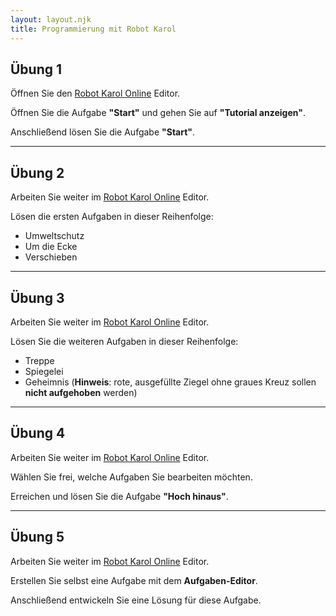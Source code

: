 ```yaml
---
layout: layout.njk
title: Programmierung mit Robot Karol
---
```


## Übung 1

Öffnen Sie den [Robot Karol Online](https://karol.arrrg.de/) Editor.

Öffnen Sie die Aufgabe **"Start"** und gehen Sie auf **"Tutorial anzeigen"**.

Anschließend lösen Sie die Aufgabe **"Start"**.

---

## Übung 2

Arbeiten Sie weiter im [Robot Karol Online](https://karol.arrrg.de/) Editor.

Lösen die ersten Aufgaben in dieser Reihenfolge:

- Umweltschutz
- Um die Ecke
- Verschieben

---

## Übung 3

Arbeiten Sie weiter im [Robot Karol Online](https://karol.arrrg.de/) Editor.

Lösen Sie die weiteren Aufgaben in dieser Reihenfolge:

- Treppe
- Spiegelei
- Geheimnis (**Hinweis**: rote, ausgefüllte Ziegel ohne graues Kreuz sollen **nicht aufgehoben** werden)

---

## Übung 4

Arbeiten Sie weiter im [Robot Karol Online](https://karol.arrrg.de/) Editor.

Wählen Sie frei, welche Aufgaben Sie bearbeiten möchten.

Erreichen und lösen Sie die Aufgabe **"Hoch hinaus"**.

---

## Übung 5

Arbeiten Sie weiter im [Robot Karol Online](https://karol.arrrg.de/) Editor.

Erstellen Sie selbst eine Aufgabe mit dem **Aufgaben-Editor**.

Anschließend entwickeln Sie eine Lösung für diese Aufgabe.
